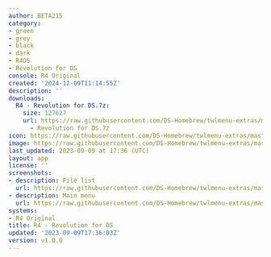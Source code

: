 ```yaml
---
author: BETA215
category:
- green
- grey
- black
- dark
- R4DS
- Revolution for DS
console: R4 Original
created: '2024-12-09T11:14:55Z'
description: ''
downloads:
  R4 - Revolution for DS.7z:
    size: 127627
    url: https://raw.githubusercontent.com/DS-Homebrew/twlmenu-extras/master/_nds/TWiLightMenu/r4menu/themes/R4
      - Revolution for DS.7z
icon: https://raw.githubusercontent.com/DS-Homebrew/twlmenu-extras/master/unistore/icons/r4.png
image: https://raw.githubusercontent.com/DS-Homebrew/twlmenu-extras/master/unistore/icons/r4.png
last_updated: 2023-09-09 at 17:36 (UTC)
layout: app
license: ''
screenshots:
- description: File list
  url: https://raw.githubusercontent.com/DS-Homebrew/twlmenu-extras/master/_nds/TWiLightMenu/r4menu/themes/meta/R4%20-%20Revolution%20for%20DS/screenshots/file-list.png
- description: Main menu
  url: https://raw.githubusercontent.com/DS-Homebrew/twlmenu-extras/master/_nds/TWiLightMenu/r4menu/themes/meta/R4%20-%20Revolution%20for%20DS/screenshots/main-menu.png
systems:
- R4 Original
title: R4 - Revolution for DS
updated: '2023-09-09T17:36:03Z'
version: v1.0.0
---
```

